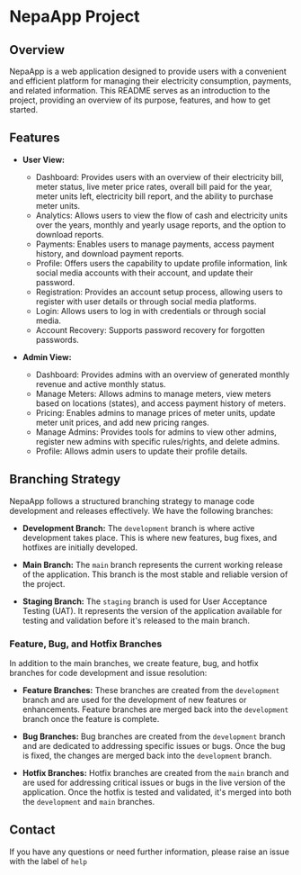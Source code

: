 # NepaApp Project

## Overview

NepaApp is a web application designed to provide users with a convenient and efficient platform for managing their electricity consumption, payments, and related information. This README serves as an introduction to the project, providing an overview of its purpose, features, and how to get started.

## Features

- **User View:**
  - Dashboard: Provides users with an overview of their electricity bill, meter status, live meter price rates, overall bill paid for the year, meter units left, electricity bill report, and the ability to purchase meter units.
  - Analytics: Allows users to view the flow of cash and electricity units over the years, monthly and yearly usage reports, and the option to download reports.
  - Payments: Enables users to manage payments, access payment history, and download payment reports.
  - Profile: Offers users the capability to update profile information, link social media accounts with their account, and update their password.
  - Registration: Provides an account setup process, allowing users to register with user details or through social media platforms.
  - Login: Allows users to log in with credentials or through social media.
  - Account Recovery: Supports password recovery for forgotten passwords.

- **Admin View:**
  - Dashboard: Provides admins with an overview of generated monthly revenue and active monthly status.
  - Manage Meters: Allows admins to manage meters, view meters based on locations (states), and access payment history of meters.
  - Pricing: Enables admins to manage prices of meter units, update meter unit prices, and add new pricing ranges.
  - Manage Admins: Provides tools for admins to view other admins, register new admins with specific rules/rights, and delete admins.
  - Profile: Allows admin users to update their profile details.

## Branching Strategy

NepaApp follows a structured branching strategy to manage code development and releases effectively. We have the following branches:

- **Development Branch:** The `development` branch is where active development takes place. This is where new features, bug fixes, and hotfixes are initially developed.

- **Main Branch:** The `main` branch represents the current working release of the application. This branch is the most stable and reliable version of the project.

- **Staging Branch:** The `staging` branch is used for User Acceptance Testing (UAT). It represents the version of the application available for testing and validation before it's released to the main branch.

### Feature, Bug, and Hotfix Branches

In addition to the main branches, we create feature, bug, and hotfix branches for code development and issue resolution:

- **Feature Branches:** These branches are created from the `development` branch and are used for the development of new features or enhancements. Feature branches are merged back into the `development` branch once the feature is complete.

- **Bug Branches:** Bug branches are created from the `development` branch and are dedicated to addressing specific issues or bugs. Once the bug is fixed, the changes are merged back into the `development` branch.

- **Hotfix Branches:** Hotfix branches are created from the `main` branch and are used for addressing critical issues or bugs in the live version of the application. Once the hotfix is tested and validated, it's merged into both the `development` and `main` branches.

## Contact
If you have any questions or need further information, please raise an issue with the label of `help`
